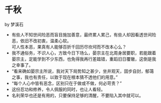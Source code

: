# 千秋

by 梦溪石

- 有些人不知世间险恶而盲目施加善意，最终累人累己，有些人却因看透世间险恶，依旧不改初衷，温柔心软。  
  可人性本恶，果真有人能够百折千回历尽坎坷而不改本心么？
- 我不通俗务，不识人心，方致今日下场么，晏宗主在北周身居要职，若能跟着晏宗主，定能学到不少东西，也免得我再行差踏错，重蹈旧日覆辙，这倒是我之幸事了。
- “看来确如晏宗主所说，我对天下局势知之甚少，坐井观天，固步自封，郁蔼之事，我也有责任，以致于现在根本猜不透他们的用意。”
- “每个人心中皆有恶念，区别只在于做或不做，何必苛责？”
- 这份忍功和修养，令人佩服的同时，也让人看轻。
- 名利荣华也还是有用的，只要保持足够的清醒，不要陷入其中就可以。
